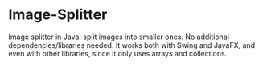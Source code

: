# Image-Splitter
Image splitter in Java: split images into smaller ones. No additional dependencies/libraries needed.
It works both with Swing and JavaFX, and even with other libraries, since it only uses arrays and collections. 
